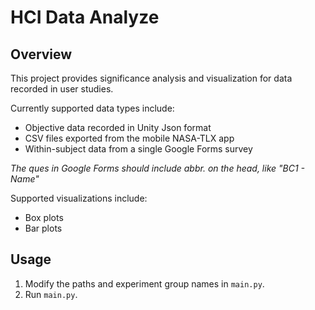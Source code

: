 # HCI Data Analyze

## Overview

This project provides significance analysis and visualization for data recorded in user studies.

Currently supported data types include:
- Objective data recorded in Unity Json format
- CSV files exported from the mobile NASA-TLX app
- Within-subject data from a single Google Forms survey

*The ques in Google Forms should include abbr. on the head, like "BC1 - Name"*

Supported visualizations include:
- Box plots
- Bar plots

## Usage

1. Modify the paths and experiment group names in `main.py`.
2. Run `main.py`.

